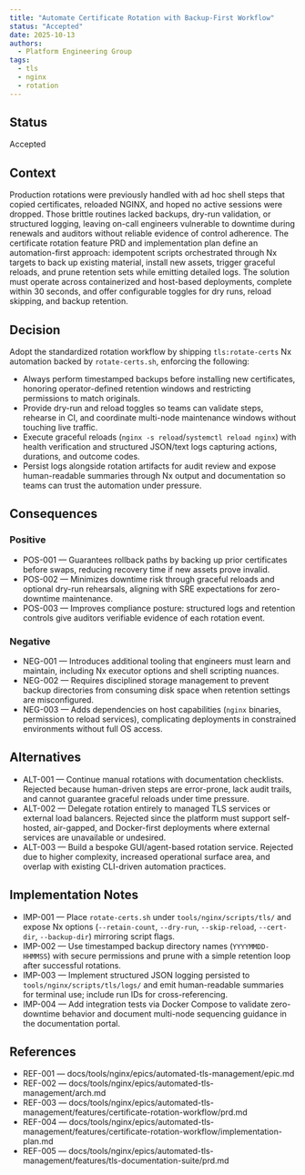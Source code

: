 ```yaml
---
title: "Automate Certificate Rotation with Backup-First Workflow"
status: "Accepted"
date: 2025-10-13
authors:
  - Platform Engineering Group
tags:
  - tls
  - nginx
  - rotation
---
```


## Status

Accepted

## Context

Production rotations were previously handled with ad hoc shell steps that copied certificates, reloaded NGINX, and hoped no active sessions were dropped. Those brittle routines lacked backups, dry-run validation, or structured logging, leaving on-call engineers vulnerable to downtime during renewals and auditors without reliable evidence of control adherence. The certificate rotation feature PRD and implementation plan define an automation-first approach: idempotent scripts orchestrated through Nx targets to back up existing material, install new assets, trigger graceful reloads, and prune retention sets while emitting detailed logs. The solution must operate across containerized and host-based deployments, complete within 30 seconds, and offer configurable toggles for dry runs, reload skipping, and backup retention.

## Decision

Adopt the standardized rotation workflow by shipping `tls:rotate-certs` Nx automation backed by `rotate-certs.sh`, enforcing the following:

- Always perform timestamped backups before installing new certificates, honoring operator-defined retention windows and restricting permissions to match originals.
- Provide dry-run and reload toggles so teams can validate steps, rehearse in CI, and coordinate multi-node maintenance windows without touching live traffic.
- Execute graceful reloads (`nginx -s reload`/`systemctl reload nginx`) with health verification and structured JSON/text logs capturing actions, durations, and outcome codes.
- Persist logs alongside rotation artifacts for audit review and expose human-readable summaries through Nx output and documentation so teams can trust the automation under pressure.

## Consequences

### Positive

- POS-001 — Guarantees rollback paths by backing up prior certificates before swaps, reducing recovery time if new assets prove invalid.
- POS-002 — Minimizes downtime risk through graceful reloads and optional dry-run rehearsals, aligning with SRE expectations for zero-downtime maintenance.
- POS-003 — Improves compliance posture: structured logs and retention controls give auditors verifiable evidence of each rotation event.

### Negative

- NEG-001 — Introduces additional tooling that engineers must learn and maintain, including Nx executor options and shell scripting nuances.
- NEG-002 — Requires disciplined storage management to prevent backup directories from consuming disk space when retention settings are misconfigured.
- NEG-003 — Adds dependencies on host capabilities (`nginx` binaries, permission to reload services), complicating deployments in constrained environments without full OS access.

## Alternatives

- ALT-001 — Continue manual rotations with documentation checklists. Rejected because human-driven steps are error-prone, lack audit trails, and cannot guarantee graceful reloads under time pressure.
- ALT-002 — Delegate rotation entirely to managed TLS services or external load balancers. Rejected since the platform must support self-hosted, air-gapped, and Docker-first deployments where external services are unavailable or undesired.
- ALT-003 — Build a bespoke GUI/agent-based rotation service. Rejected due to higher complexity, increased operational surface area, and overlap with existing CLI-driven automation practices.

## Implementation Notes

- IMP-001 — Place `rotate-certs.sh` under `tools/nginx/scripts/tls/` and expose Nx options (`--retain-count`, `--dry-run`, `--skip-reload`, `--cert-dir`, `--backup-dir`) mirroring script flags.
- IMP-002 — Use timestamped backup directory names (`YYYYMMDD-HHMMSS`) with secure permissions and prune with a simple retention loop after successful rotations.
- IMP-003 — Implement structured JSON logging persisted to `tools/nginx/scripts/tls/logs/` and emit human-readable summaries for terminal use; include run IDs for cross-referencing.
- IMP-004 — Add integration tests via Docker Compose to validate zero-downtime behavior and document multi-node sequencing guidance in the documentation portal.

## References

- REF-001 — docs/tools/nginx/epics/automated-tls-management/epic.md
- REF-002 — docs/tools/nginx/epics/automated-tls-management/arch.md
- REF-003 — docs/tools/nginx/epics/automated-tls-management/features/certificate-rotation-workflow/prd.md
- REF-004 — docs/tools/nginx/epics/automated-tls-management/features/certificate-rotation-workflow/implementation-plan.md
- REF-005 — docs/tools/nginx/epics/automated-tls-management/features/tls-documentation-suite/prd.md
